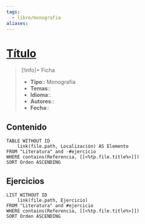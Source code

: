 ```yaml
---
tags:
  - libro/monografia
aliases:
---
```

# [Título]()

>[!info]+ Ficha
>- **Tipo**:: Monografía
>- **Temas**::
>- **Idioma**::
>- **Autores**::
>- **Fecha**::

## Contenido
```dataview
TABLE WITHOUT ID
    link(file.path, Localización) AS Elemento
FROM "Literatura" and -#ejercicio
WHERE contains(Referencia, [[<%tp.file.title%>]])
SORT Orden ASCENDING
```

## Ejercicios
```dataview
LIST WITHOUT ID
    link(file.path, Ejercicio)
FROM "Literatura" and #ejercicio
WHERE contains(Referencia, [[<%tp.file.title%>]])
SORT Orden ASCENDING
```

